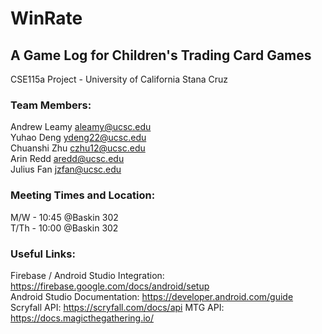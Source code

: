 <h1>WinRate</h1>
<h2>A Game Log for Children's Trading Card Games</h2>
CSE115a Project - University of California Stana Cruz

<h3>Team Members:</h3>

Andrew Leamy <aleamy@ucsc.edu> <br>
Yuhao Deng <ydeng22@ucsc.edu> <br>
Chuanshi Zhu <czhu12@ucsc.edu> <br>
Arin Redd <aredd@ucsc.edu> <br>
Julius Fan <jzfan@ucsc.edu> <br>

<h3>Meeting Times and Location:</h3>

M/W - 10:45 @Baskin 302 <br>
T/Th - 10:00 @Baskin 302

<h3>Useful Links:</h3>

Firebase / Android Studio Integration: https://firebase.google.com/docs/android/setup <br>
Android Studio Documentation: https://developer.android.com/guide
Scryfall API: https://scryfall.com/docs/api
MTG API: https://docs.magicthegathering.io/